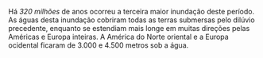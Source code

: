 ﻿Há *320 milhões* de anos ocorreu a terceira maior inundação deste período. As águas desta inundação cobriram todas as terras submersas pelo dilúvio precedente, enquanto se estendiam mais longe em muitas direções pelas Américas e Europa inteiras. A América do Norte oriental e a Europa ocidental ficaram de 3.000 e 4.500 metros sob a água.